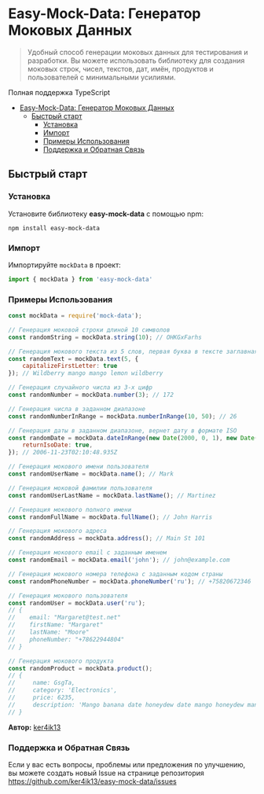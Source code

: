 # Easy-Mock-Data: Генератор Моковых Данных

> Удобный способ генерации моковых данных для тестирования и разработки. Вы можете использовать библиотеку для создания моковых строк, чисел, текстов, дат, имён, продуктов и пользователей с минимальными усилиями.

Полная поддержка TypeScript


- [Easy-Mock-Data: Генератор Моковых Данных](#easy-mock-data-генератор-моковых-данных)
  - [Быстрый старт](#быстрый-старт)
    - [Установка](#установка)
    - [Импорт](#импорт)
    - [Примеры Использования](#примеры-использования)
    - [Поддержка и Обратная Связь](#поддержка-и-обратная-связь)


## Быстрый старт

### Установка

Установите библиотеку **easy-mock-data** с помощью npm:
```
npm install easy-mock-data
```

### Импорт

Импортируйте ```mockData``` в проект:

```javascript
import { mockData } from 'easy-mock-data'
```

### Примеры Использования

```javascript
const mockData = require('mock-data');

// Генерация моковой строки длиной 10 символов
const randomString = mockData.string(10); // OHKGxFarhs

// Генерация мокового текста из 5 слов, первая буква в тексте заглавная
const randomText = mockData.text(5, {
    capitalizeFirstLetter: true
}); // Wildberry mango mango lemon wildberry

// Генерация случайного числа из 3-х цифр
const randomNumber = mockData.number(3); // 172

// Генерация числа в заданном диапазоне
const randomNumberInRange = mockData.numberInRange(10, 50); // 26

// Генерация даты в заданном диапазоне, вернет дату в формате ISO
const randomDate = mockData.dateInRange(new Date(2000, 0, 1), new Date(), {
    returnIsoDate: true,
}); // 2006-11-23T02:10:48.935Z

// Генерация мокового имени пользователя
const randomUserName = mockData.name(); // Mark

// Генерация моковой фамилии пользователя
const randomUserLastName = mockData.lastName(); // Martinez

// Генерация мокового полного имени
const randomFullName = mockData.fullName(); // John Harris

// Генерация мокового адреса
const randomAddress = mockData.address(); // Main St 101

// Генерация мокового email с заданным именем
const randomEmail = mockData.email('john'); // john@example.com

// Генерация мокового номера телефона с заданным кодом страны
const randomPhoneNumber = mockData.phoneNumber('ru'); // +75820672346

// Генерация мокового пользователя
const randomUser = mockData.user('ru');
// {
//    email: "Margaret@test.net"
//    firstName: "Margaret"
//    lastName: "Moore"
//    phoneNumber: "+78622944804"
// }

// Генерация мокового продукта
const randomProduct = mockData.product();
// {
//     name: GsgTa,
//     category: 'Electronics',
//     price: 6235,
//     description: 'Mango banana date honeydew date mango honeydew mango lemon grape mango cherry banana nectarine lemon honeydew grape date wildberry cherry'
// }
```
**Автор:** [ker4ik13](https://t.me/ker4ik13)

### Поддержка и Обратная Связь
Если у вас есть вопросы, проблемы или предложения по улучшению, вы можете создать новый Issue на странице репозитория https://github.com/ker4ik13/easy-mock-data/issues
